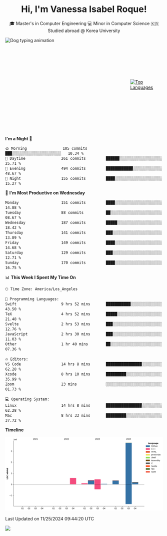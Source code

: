 <h1 align="center">Hi, I'm Vanessa Isabel Roque!</h1>

<p align="center"> 🎓 Master's in Computer Engineering 💻 Minor in Computer Science 🇰🇷 Studied abroad @ Korea University <br></p>
<div style="display: flex; justify-content: center; align-items: center;">
  <img src="https://cdn.dribbble.com/users/859807/screenshots/6284055/benny_typing_1.gif" width="400" height="300" alt="Dog typing animation">
  <a href="https://github.com/anuraghazra/github-readme-stats">
    <img src="https://github-readme-stats.vercel.app/api/top-langs/?username=vroque19" alt="Top Languages" width="400" height="300">
  </a>
</div>

 
<!--START_SECTION:waka-->
**I'm a Night 🦉** 

```text
🌞 Morning                105 commits         ███░░░░░░░░░░░░░░░░░░░░░░   10.34 % 
🌆 Daytime                261 commits         ██████░░░░░░░░░░░░░░░░░░░   25.71 % 
🌃 Evening                494 commits         ████████████░░░░░░░░░░░░░   48.67 % 
🌙 Night                  155 commits         ████░░░░░░░░░░░░░░░░░░░░░   15.27 % 
```
📅 **I'm Most Productive on Wednesday** 

```text
Monday                   151 commits         ████░░░░░░░░░░░░░░░░░░░░░   14.88 % 
Tuesday                  88 commits          ██░░░░░░░░░░░░░░░░░░░░░░░   08.67 % 
Wednesday                187 commits         █████░░░░░░░░░░░░░░░░░░░░   18.42 % 
Thursday                 141 commits         ███░░░░░░░░░░░░░░░░░░░░░░   13.89 % 
Friday                   149 commits         ████░░░░░░░░░░░░░░░░░░░░░   14.68 % 
Saturday                 129 commits         ███░░░░░░░░░░░░░░░░░░░░░░   12.71 % 
Sunday                   170 commits         ████░░░░░░░░░░░░░░░░░░░░░   16.75 % 
```


📊 **This Week I Spent My Time On** 

```text
🕑︎ Time Zone: America/Los_Angeles

💬 Programming Languages: 
Swift                    9 hrs 52 mins       ███████████░░░░░░░░░░░░░░   43.50 % 
TeX                      4 hrs 52 mins       █████░░░░░░░░░░░░░░░░░░░░   21.48 % 
Svelte                   2 hrs 53 mins       ███░░░░░░░░░░░░░░░░░░░░░░   12.76 % 
JavaScript               2 hrs 30 mins       ███░░░░░░░░░░░░░░░░░░░░░░   11.03 % 
Other                    1 hr 40 mins        ██░░░░░░░░░░░░░░░░░░░░░░░   07.36 % 

🔥 Editors: 
VS Code                  14 hrs 8 mins       ████████████████░░░░░░░░░   62.28 % 
Xcode                    8 hrs 10 mins       █████████░░░░░░░░░░░░░░░░   35.99 % 
Zoom                     23 mins             ░░░░░░░░░░░░░░░░░░░░░░░░░   01.73 % 

💻 Operating System: 
Linux                    14 hrs 8 mins       ████████████████░░░░░░░░░   62.28 % 
Mac                      8 hrs 33 mins       █████████░░░░░░░░░░░░░░░░   37.72 % 
```

**Timeline**

![Lines of Code chart](https://raw.githubusercontent.com/vroque19/vroque19/main/assets/bar_graph.png)


 Last Updated on 11/25/2024 09:44:20 UTC
<!--END_SECTION:waka-->
![](https://komarev.com/ghpvc/?username=vroque19&color=b2a3dc&style=flat-square)

